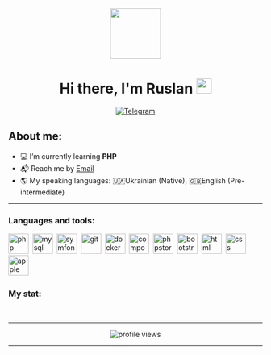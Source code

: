 <div id="header" align="center">
  <img src="https://media.giphy.com/media/M9gbBd9nbDrOTu1Mqx/giphy.gif" width="100"/>
</div>
<h1 align="center">
  Hi there, I'm Ruslan
  <img src="https://media.giphy.com/media/hvRJCLFzcasrR4ia7z/giphy.gif" width="30px"/>
</h1>
<div align="center">
  <a href="https://t.me/kiseolar_ruslan">
    <img src="https://img.shields.io/badge/-telegram-red?style=for-the-badge&color=blue&logo=telegram&logoColor=white" alt="Telegram"/>
  </a>
</div>

## About me:
-  :computer: I’m currently learning **PHP**
-  :mailbox_with_mail: Reach me by [Email](mailto:kretsu.rus@gmail.com)
-  :earth_americas: My speaking languages: :ukraine:Ukrainian (Native), :uk:English (Pre-intermediate)

---

### Languages and tools:

<img src="https://cdn.jsdelivr.net/gh/devicons/devicon/icons/php/php-plain.svg" title="php" width="40" height="40"/>&nbsp;
<img src="https://cdn.jsdelivr.net/gh/devicons/devicon/icons/mysql/mysql-original-wordmark.svg" title="mysql" width="40" height="40"/>&nbsp;
<img src="https://cdn.jsdelivr.net/gh/devicons/devicon/icons/symfony/symfony-original-wordmark.svg" title="symfony" width="40" height="40"/>&nbsp;
<img src="https://cdn.jsdelivr.net/gh/devicons/devicon/icons/git/git-plain.svg" title="git" width="40" height="40"/>&nbsp;
<img src="https://cdn.jsdelivr.net/gh/devicons/devicon/icons/docker/docker-original-wordmark.svg" title="docker" width="40" height="40"/>&nbsp; 
<img src="https://cdn.jsdelivr.net/gh/devicons/devicon/icons/composer/composer-original.svg" title="composer" width="40" height="40"/>&nbsp;
<img src="https://cdn.jsdelivr.net/gh/devicons/devicon/icons/phpstorm/phpstorm-plain-wordmark.svg" title="phpstorm" width="40" height="40"/>&nbsp;
<img src="https://cdn.jsdelivr.net/gh/devicons/devicon/icons/bootstrap/bootstrap-plain.svg" title="bootstrap" width="40" height="40"/>&nbsp;
<img src="https://cdn.jsdelivr.net/gh/devicons/devicon/icons/html5/html5-original.svg" title="html" width="40" height="40"/>&nbsp;
<img src="https://cdn.jsdelivr.net/gh/devicons/devicon/icons/css3/css3-original.svg" title="css" width="40" height="40"/>&nbsp;
<img src="https://cdn.jsdelivr.net/gh/devicons/devicon/icons/apple/apple-original.svg" title="apple" width="40" height="40"/>&nbsp;

          
          
                    

### My stat:

<div id="stat" align="center">
    <img src="https://github-profile-summary-cards.vercel.app/api/cards/profile-details?username=kiseolar-ruslan&theme=github_dark" alt=""/>
    <img src="https://github-profile-summary-cards.vercel.app/api/cards/most-commit-language?username=kiseolar-ruslan&theme=github_dark" alt=""/>
     <img src="https://github-profile-summary-cards.vercel.app/api/cards/stats?username=kiseolar-ruslan&theme=github_dark" alt=""/>
</div>

---

<div id="badges" align="center">
   <img src="https://komarev.com/ghpvc/?username=kiseolar-ruslan&style=flat-square&color=blue" alt="profile views"/>
</div>

---

